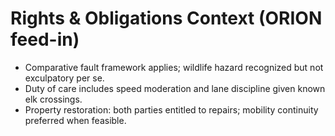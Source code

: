 # Rights & Obligations Context (ORION feed-in)

- Comparative fault framework applies; wildlife hazard recognized but not exculpatory per se.
- Duty of care includes speed moderation and lane discipline given known elk crossings.
- Property restoration: both parties entitled to repairs; mobility continuity preferred when feasible.
